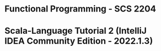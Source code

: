 # Functional Programming - SCS 2204
# Scala-Language Tutorial 2 (IntelliJ IDEA Community Edition - 2022.1.3)
